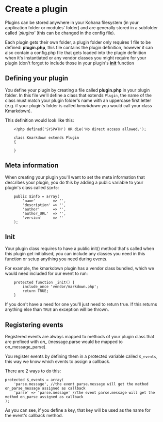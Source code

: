 # Create a plugin

Plugins can be stored anywhere in your Kohana filesystem (in your application folder or modules' folder) and are generally stored in a subfolder called *'plugins'* (this can be changed in the config file).

Each plugin gets their own folder, a plugin folder only requires 1 file to be defined: **plugin.php**, this file contains the plugin definition, however it can also contain a config.php file that gets loaded into the plugin definition when it's instantiated or any vendor classes you might require for your plugin (don't forget to include those in your plugin's **[init](plugins/create#init)** function

## Defining your plugin

You define your plugin by creating a file called **plugin.php** in your plugin folder. In this file we'll define a class that extends ```Plugin```, the name of the class must match your plugin folder's name with an uppercase first letter (e.g. if your plugin's folder is called *kmarkdown* you would call your class Kmarkdown).

This definition would look like this:

		<?php defined('SYSPATH') OR die('No direct access allowed.');

		class Kmarkdown extends Plugin
		{

		}
## Meta information

When creating your plugin you'll want to set the meta information that describes your plugin, you do this by adding a public variable to your plugin's class called ```$info```:

		public $info = array(
			'name'        => '',
			'description' => '',
			'author'      => '',
			'author_URL'  => '',
			'version'     => ''
		);

## Init

Your plugin class requires to have a public init() method that's called when this plugin get initialised, you can include any classes you need in this function or setup anything you need during events.

For example, the kmarkdown plugin has a vendor class bundled, which we would need included for our event to run:

		protected function _init() {
			include_once 'vendor/markdown.php';
			return TRUE;
		}

If you don't have a need for one you'll just need to return true. If this returns anything else than ```TRUE``` an exception will be thrown.

## Registering events

Registered events are always mapped to methods of your plugin class that are prefixed with *on_* (message.parse would be mapped to on_message_parse).

You register events by defining them in a protected variable called ```$_events```, this way we know which events to assign a callback.

There are 2 ways to do this:

	protected $_events = array(
		'parse.message', //the event parse.message will get the method on_parse_message assigned as callback
		'parse' => 'parse.message' //the event parse.message will get the method on_parse assigned as callback
	);

As you can see, if you define a key, that key will be used as the name for the event's callback method.
